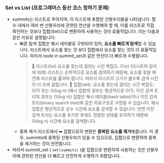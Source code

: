 ### Set vs List (프로그래머스 등산 코스 정하기 문제)

- summits는 리스트로 주어지며, 이 리스트에 포함된 산봉우리들을 나타냅니다. 함수 내에서 여러 번 산봉우리에 관련된 연산을 수행해야 할 때, 이를 리스트로 직접 확인하는 것보다 집합(Set)으로 변환하여 사용하는 것이 효율적입니다. 이는 다음과 같은 이유로 설명됩니다:
  - 빠른 탐색
    집합은 해시 테이블로 구현되어 있어, **요소를 빠르게 탐색**할 수 있습니다. 리스트에서 요소를 찾는 것 보다 집합에서 요소를 찾는 것이 더 효율적입니다. 따라서 node in summit_set과 같은 연산이 더 빠르게 수행됩니다.
    </br>
    > 📌 리스트(list)
    > 요소를 찾는데 걸리는 시간 복잡도: O(n) (리스트의 길이에 비례)
    > 리스트는 순차적으로 요소를 검색하기 때문에, 요소를 찾을 때 전체 리스트를 훑어야 합니다. 따라서 리스트의 크기가 클수록 검색 시간이 더 오래 걸립니다.
    > 📌 집합(set):
    > 요소를 찾는데 걸리는 시간 복잡도: O(1) 또는 O(log n) (해시 집합의 경우는 평균적으로 O(1), 이진 검색 트리의 경우는 O(log n))
    > 집합은 해시 테이블(hash table)이나 이진 검색 트리(binary search tree)와 같은 자료구조로 구현될 수 있습니다. 해시 집합은 평균적으로 상수 시간에 요소를 검색할 수 있습니다. 반면 이진 검색 트리는 요소를 추가한 후에도 정렬된 상태를 유지하기 때문에 O(log n) 시간에 요소를 검색합니다.
  - 중복 제거
    리스트에서 ➡︎ 집합으로의 변환은 **중복된 요소를 제거**해줍니다. 이 경우, summits에 중복된 산봉우리가 있을 수 있으므로, 집합으로 변환하여 중복을 제거하는 것이 안전합니다.
- 따라서 summit_set ( <code>set(summits)</code> )을 집합으로 변환하여 사용하는 것은 산봉우리에 관련된 연산을 더 빠르고 안전하게 수행하기 위함입니다.
